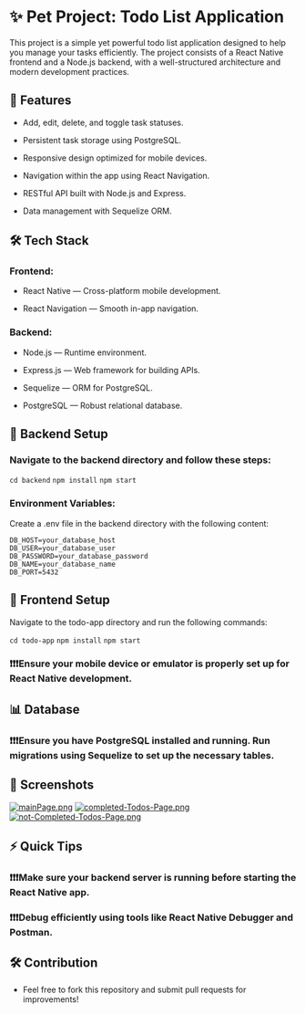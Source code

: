 # ✨ Pet Project: Todo List Application


This project is a simple yet powerful todo list application designed to help you manage your tasks efficiently. The project consists of a React Native frontend and a Node.js backend, with a well-structured architecture and modern development practices.

## 🔗 Features

- Add, edit, delete, and toggle task statuses.

- Persistent task storage using PostgreSQL.

- Responsive design optimized for mobile devices.

- Navigation within the app using React Navigation.

- RESTful API built with Node.js and Express.

- Data management with Sequelize ORM.

## 🛠️ Tech Stack

### Frontend:

- React Native — Cross-platform mobile development.

- React Navigation — Smooth in-app navigation.

### Backend:

- Node.js — Runtime environment.

- Express.js — Web framework for building APIs.

- Sequelize — ORM for PostgreSQL.

- PostgreSQL — Robust relational database.


## 📓 Backend Setup

### Navigate to the backend directory and follow these steps:

`cd backend`
`npm install`
`npm start`

### Environment Variables:

Create a .env file in the backend directory with the following content:


```
DB_HOST=your_database_host
DB_USER=your_database_user
DB_PASSWORD=your_database_password
DB_NAME=your_database_name
DB_PORT=5432
```


## 📱 Frontend Setup

Navigate to the todo-app directory and run the following commands:

`cd todo-app`
`npm install`
`npm start`

### ❗❗❗Ensure your mobile device or emulator is properly set up for React Native development.


## 📊 Database

### ❗❗❗Ensure you have PostgreSQL installed and running. Run migrations using Sequelize to set up the necessary tables.



## 🎨 Screenshots

[![mainPage.png](https://i.postimg.cc/2S5s17yn/mainPage.png)](https://postimg.cc/ppgG78Dd)
[![completed-Todos-Page.png](https://i.postimg.cc/fTzFPfx1/completed-Todos-Page.png)](https://postimg.cc/SjPD281G)
[![not-Completed-Todos-Page.png](https://i.postimg.cc/RFxpL7Ss/not-Completed-Todos-Page.png)](https://postimg.cc/B8NCq11H)

## ⚡ Quick Tips

### ❗❗❗Make sure your backend server is running before starting the React Native app.

### ❗❗❗Debug efficiently using tools like React Native Debugger and Postman.


## 🛠 Contribution

- Feel free to fork this repository and submit pull requests for improvements!


